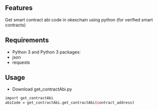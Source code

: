 ## Features
Get smart contract abi code in okexchain using python (for verified smart contracts)



## Requirements

- Python 3 and Python 3 packages:
- json
- requests

## Usage
- Download get_contractAbi.py


```sh
import get_contractAbi
abiCode = get_contractAbi.get_contractAbi(contract_address)

```
